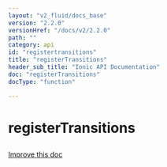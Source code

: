 ```yaml
---
layout: "v2_fluid/docs_base"
version: "2.2.0"
versionHref: "/docs/v2/2.2.0"
path: ""
category: api
id: "registertransitions"
title: "registerTransitions"
header_sub_title: "Ionic API Documentation"
doc: "registerTransitions"
docType: "function"

---
```










<h1 class="api-title">
<a class="anchor" name="register-transitions" href="#register-transitions"></a>

registerTransitions





</h1>

<a class="improve-v2-docs" href="http://github.com/driftyco/ionic/edit/master//src/transitions/transition-registry.ts#L13">
Improve this doc
</a>










<!-- @usage tag -->


<!-- @property tags -->



<!-- instance methods on the class -->




<!-- related link --><!-- end content block -->


<!-- end body block -->

